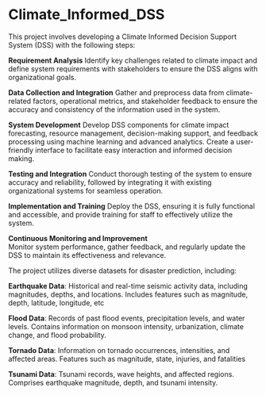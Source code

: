 # Climate_Informed_DSS

This project involves developing a Climate Informed Decision Support System (DSS) with the 
following steps: 

**Requirement Analysis**
      Identify key challenges related to climate impact and define system requirements with 
stakeholders to ensure the DSS aligns with organizational goals. 

**Data Collection and Integration** 
      Gather and preprocess data from climate-related factors, operational metrics, and 
stakeholder feedback to ensure the accuracy and consistency of the information used in the 
system. 

**System Development** 
      Develop DSS components for climate impact forecasting, resource management, 
decision-making support, and feedback processing using machine learning and advanced 
analytics. Create a user-friendly interface to facilitate easy interaction and informed decision
making. 

**Testing and Integration** 
      Conduct thorough testing of the system to ensure accuracy and reliability, followed by 
integrating it with existing organizational systems for seamless operation. 

**Implementation and Training** 
      Deploy the DSS, ensuring it is fully functional and accessible, and provide training for 
staff to effectively utilize the system. 

**Continuous Monitoring and Improvement**  
      Monitor system performance, gather feedback, and regularly update the DSS to 
maintain its effectiveness and relevance. 






The project utilizes diverse datasets for disaster prediction, including: 

**Earthquake Data**: Historical and real-time seismic activity data, including 
magnitudes, depths, and locations. Includes features such as magnitude, depth, 
latitude, longitude, etc 

**Flood Data**: Records of past flood events, precipitation levels, and water levels. 
Contains information on monsoon intensity, urbanization, climate change, and flood 
probability. 

**Tornado Data**: Information on tornado occurrences, intensities, and affected areas. 
Features such as magnitude, state, injuries, and fatalities 

**Tsunami Data**: Tsunami records, wave heights, and affected regions. Comprises 
earthquake magnitude, depth, and tsunami intensity.
